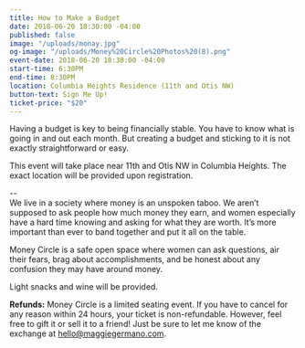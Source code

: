 ```yaml
---
title: How to Make a Budget
date: 2018-06-20 18:30:00 -04:00
published: false
image: "/uploads/monay.jpg"
og-image: "/uploads/Money%20Circle%20Photos%20(8).png"
event-date: 2018-06-20 18:30:00 -04:00
start-time: 6:30PM
end-time: 8:30PM
location: Columbia Heights Residence (11th and Otis NW)
button-text: Sign Me Up!
ticket-price: "$20"
---
```


Having a budget is key to being financially stable. You have to know what is going in and out each month. But creating a budget and sticking to it is not exactly straightforward or easy. 

This event will take place near 11th and Otis NW in Columbia Heights. The exact location will be provided upon registration. 

--\
We live in a society where money is an unspoken taboo. We aren’t supposed to ask people how much money they earn, and women especially have a hard time knowing and asking for what they are worth. It’s more important than ever to band together and put it all on the table.

Money Circle is a safe open space where women can ask questions, air their fears, brag about accomplishments, and be honest about any confusion they may have around money.

Light snacks and wine will be provided.

**Refunds:** Money Circle is a limited seating event. If you have to cancel for any reason within 24 hours, your ticket is non-refundable. However, feel free to gift it or sell it to a friend! Just be sure to let me know of the exchange at [hello@maggiegermano.com](mailto:hello@maggiegermano.com).